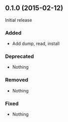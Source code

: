 ## 0.1.0 (2015-02-12)

Initial release

### Added

- Add dump, read, install

### Deprecated

- Nothing

### Removed

- Nothing

### Fixed

- Nothing
